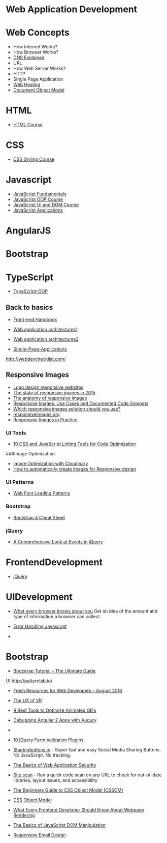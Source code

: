 # Web Application Development

# Web Concepts
* How Internet Works?
* How Browser Works?
* [DNS Explained](https://scotch.io/tutorials/dns-explained-how-your-browser-finds-websites)
* URL
* How Web Server Works?
* HTTP
* Single Page Application
* [Web Hosting](http://www.webhostingsecretrevealed.net/web-hosting-beginner-guide/)
* [Document Object Model](http://eloquentjavascript.net/13_dom.html)


# HTML
* [HTML Course](https://github.com/TelerikAcademy/HTML)
 
# CSS
* [CSS Styling Course](https://github.com/TelerikAcademy/CSS)

# Javascript
* [JavaScript Fundamentals](https://github.com/TelerikAcademy/JavaScript-Fundamentals)
* [JavaScript OOP Course](https://github.com/TelerikAcademy/JavaScript-OOP)
* [JavaScript UI and DOM Course](https://github.com/TelerikAcademy/JavaScript-UI-and-DOM)
* [JavaScript Applications](https://github.com/TelerikAcademy/JavaScript-Applications)

# AngularJS

# Bootstrap

# TypeScript
* [TypeScript-OOP](https://github.com/TelerikAcademy/TypeScript-OOP)




## Back to basics
* [Front-end Handbook](https://www.gitbook.com/book/frontendmasters/front-end-handbook/details)
* [Web application architectures1](http://blog.octo.com/en/new-web-application-architectures-and-impacts-for-enterprises-1/)
* [Web application architectures2](http://blog.octo.com/en/new-web-application-architectures-and-impacts-for-enterprises-2/)


* [Single-Page-Applications](https://github.com/TelerikAcademy/Single-Page-Applications)



http://webdevchecklist.com/


## Responsive Images
* [Logo design responsive websites](https://www.smashingmagazine.com/2016/04/logo-design-responsive-websites/)
* [The state of responsive images in 2015](http://www.webdesignerdepot.com/2015/08/the-state-of-responsive-images/)
* [The anatomy of responsive images](https://jakearchibald.com/2015/anatomy-of-responsive-images/)
* [Responsive Images: Use Cases and Documented Code Snippets](https://dev.opera.com/articles/responsive-images/)
* [Which responsive images solution should you use?](https://css-tricks.com/which-responsive-images-solution-should-you-use/)
* [responsiveimages.org](https://responsiveimages.org/)
* [Responsive Images in Practice](http://alistapart.com/article/responsive-images-in-practice)


### UI Tools
* [10 CSS and JavaScript Linting Tools for Code Optimization](http://www.hongkiat.com/blog/code-optimization-css-js-linting-tools/)

###Image Optimization
* [Image Optimization with Cloudinary](https://davidwalsh.name/image-optimization-cloudinary)
* [How to automatically create images for Responsive design](http://cloudinary.com/blog/how_to_automatically_create_images_for_responsive_design)
 

### UI Patterns
* [Web Font Loading Patterns](https://www.bramstein.com/writing/web-font-loading-patterns.html)

### Bootstrap
* [Bootstrap 4 Cheat Sheet](http://hackerthemes.com/bootstrap-cheatsheet)


### jQuery
* [A Comprehensive Look at Events in jQuery](http://www.sitepoint.com/comprehensive-events-jquery/)


# FrontendDevelopment


* [jQuery](https://github.com/ramyrams/FrontendDevelopment/blob/master/jquery.md) 



# UIDevelopment
* [What every browser knows about you](http://webkay.robinlinus.com/) Get an idea of the amount and type of information a browser can collect.

* [Error Handling Javascript](http://www.sitepoint.com/proper-error-handling-javascript/)
* 

# Bootstrap
* [Bootstrap Tutorial – The Ultimate Guide](https://www.webcodegeeks.com/css/bootstrap/bootstrap-tutorial/?)


UI
http://patternlab.io/

* [Fresh Resources for Web Developers – August 2016](http://www.hongkiat.com/blog/designers-developers-monthly-08-2016/)
* [The UX of VR](http://www.uxofvr.com/)
* [9 Best Tools to Optimize Animated GIFs](http://www.hongkiat.com/blog/tools-to-optimize-animating-gifs/)


* [Debugging Angular 2 Apps with Augury](https://scotch.io/tutorials/debugging-angular-2-apps-with-augury)
* 

* [10 jQuery Form Validation Plugins](https://www.sitepoint.com/10-jquery-form-validation-plugins/)

* [Sharingbuttons.io](http://sharingbuttons.io) - Super fast and easy Social Media Sharing Buttons. No JavaScript. No tracking.


* [The Basics of Web Application Security](http://martinfowler.com/articles/web-security-basics.html)
* [Site scan](https://developer.microsoft.com/en-us/microsoft-edge/tools/staticscan/) - Run a quick code scan on any URL to check for out-of-date libraries, layout issues, and accessibility


* [The Beginners Guide to CSS Object Model (CSSOM)](http://www.hongkiat.com/blog/css-object-model-cssom/)
* [CSS Object Model](http://nimbupani.com/css-object-model.html)
* [What Every Frontend Developer Should Know About Webpage Rendering](http://frontendbabel.info/articles/webpage-rendering-101/)
* [The Basics of JavaScript DOM Manipulation](http://callmenick.com/post/basics-javascript-dom-manipulation)


* [Responsive Email Design](http://www.leemunroe.com/responsive-email-design/)
